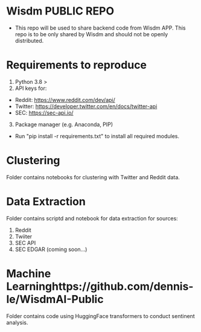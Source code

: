 # Wisdm PUBLIC REPO 
- This repo will be used to share backend code from Wisdm APP. 
This repo is to be only shared by Wisdm and should not be openly distributed.  

# Requirements to reproduce 
1. Python 3.8 > 
2. API keys for:
-  Reddit: https://www.reddit.com/dev/api/ 
-  Twitter: https://developer.twitter.com/en/docs/twitter-api 
-  SEC: https://sec-api.io/ 
3. Package manager (e.g. Anaconda, PIP)
- Run "pip install -r requirements.txt" to install all required modules. 



# Clustering 
Folder contains notebooks for clustering with Twitter and Reddit data. 

# Data Extraction 
Folder contains scriptd and notebook for data extraction for sources: 
1. Reddit 
2. Twiiter 
3. SEC API
4. SEC EDGAR (coming soon...) 

# Machine Learninghttps://github.com/dennis-le/WisdmAI-Public
Folder contains code using HuggingFace transformers to conduct sentinent analysis. 


